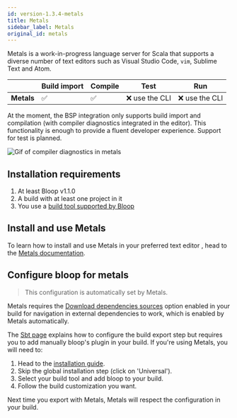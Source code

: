 ```yaml
---
id: version-1.3.4-metals
title: Metals
sidebar_label: Metals
original_id: metals
---
```


Metals is a work-in-progress language server for Scala that supports a diverse number of text
editors such as Visual Studio Code, `vim`, Sublime Text and Atom.

|                              | Build import | Compile        | Test           | Run            |
| ---------------------------- | ------------ | -------------- | -------------- | -------------- |
| **Metals**                   | ✅           | ✅              | ❌ use the CLI | ❌ use the CLI |

At the moment, the BSP integration only supports build import and compilation (with compiler
diagnostics integrated in the editor). This functionality is enough to provide a fluent developer
experience. Support for test is planned.

![Gif of compiler diagnostics in metals](assets/metals-compiler-diagnostics.gif)

## Installation requirements

1. At least Bloop v1.1.0
1. A build with at least one project in it
1. You use a [build tool supported by Bloop](build-tools/overview.md)

## Install and use Metals

To learn how to install and use Metals in your preferred text editor , head to the [Metals
documentation](https://scalameta.org/metals/docs/editors/overview.html).

## Configure bloop for metals

> This configuration is automatically set by Metals.

Metals requires the [Download dependencies
sources](build-tools/sbt.md#download-dependencies-sources) option enabled in your build for
navigation in external dependencies to work, which is enabled by Metals automatically.

The [Sbt page](build-tools/sbt.md) explains how to configure the build export step but requires you
to add manually bloop's plugin in your build. If you're using Metals, you will need to:

1. Head to the [installation guide](/bloop/setup).
1. Skip the global installation step (click on 'Universal').
1. Select your build tool and add bloop to your build.
1. Follow the build customization you want.

Next time you export with Metals, Metals will respect the configuration in your build.
